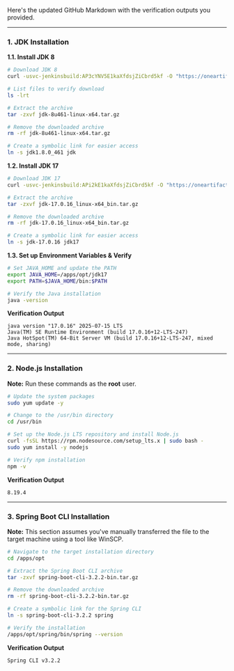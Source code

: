 Here's the updated GitHub Markdown with the verification outputs you provided.

-----

### 1\. JDK Installation

**1.1. Install JDK 8**

```bash
# Download JDK 8
curl -usvc-jenkinsbuild:AP3cYNV5E1kaXfdsjZiCbrd5kf -O "https://oneartifactoryci.horizon.com/artifactory/RBMV_AWS/SOFTWARE/JDK/jdk-8u461-linux-x64.tar.gz"

# List files to verify download
ls -lrt

# Extract the archive
tar -zxvf jdk-8u461-linux-x64.tar.gz

# Remove the downloaded archive
rm -rf jdk-8u461-linux-x64.tar.gz

# Create a symbolic link for easier access
ln -s jdk1.8.0_461 jdk
```

**1.2. Install JDK 17**

```bash
# Download JDK 17
curl -usvc-jenkinsbuild:APi2kE1kaXfdsjZiCbrd5kf -O "https://oneartifactoryci.horizon.com/artifactory/RBMV_AWS/SOFTWARE/JDK/jdk-17.0.16_linux-x64_bin.tar.gz"

# Extract the archive
tar -zxvf jdk-17.0.16_linux-x64_bin.tar.gz

# Remove the downloaded archive
rm -rf jdk-17.0.16_linux-x64_bin.tar.gz

# Create a symbolic link for easier access
ln -s jdk-17.0.16 jdk17
```

**1.3. Set up Environment Variables & Verify**

```bash
# Set JAVA_HOME and update the PATH
export JAVA_HOME=/apps/opt/jdk17
export PATH=$JAVA_HOME/bin:$PATH

# Verify the Java installation
java -version
```

**Verification Output**

```
java version "17.0.16" 2025-07-15 LTS
Java(TM) SE Runtime Environment (build 17.0.16+12-LTS-247)
Java HotSpot(TM) 64-Bit Server VM (build 17.0.16+12-LTS-247, mixed mode, sharing)
```

-----

### 2\. Node.js Installation

**Note:** Run these commands as the **root** user.

```bash
# Update the system packages
sudo yum update -y

# Change to the /usr/bin directory
cd /usr/bin

# Set up the Node.js LTS repository and install Node.js
curl -fsSL https://rpm.nodesource.com/setup_lts.x | sudo bash -
sudo yum install -y nodejs

# Verify npm installation
npm -v
```

**Verification Output**

```
8.19.4
```

-----

### 3\. Spring Boot CLI Installation

**Note:** This section assumes you've manually transferred the file to the target machine using a tool like WinSCP.

```bash
# Navigate to the target installation directory
cd /apps/opt

# Extract the Spring Boot CLI archive
tar -zxvf spring-boot-cli-3.2.2-bin.tar.gz

# Remove the downloaded archive
rm -rf spring-boot-cli-3.2.2-bin.tar.gz

# Create a symbolic link for the Spring CLI
ln -s spring-boot-cli-3.2.2 spring

# Verify the installation
/apps/opt/spring/bin/spring --version
```

**Verification Output**

```
Spring CLI v3.2.2
```
